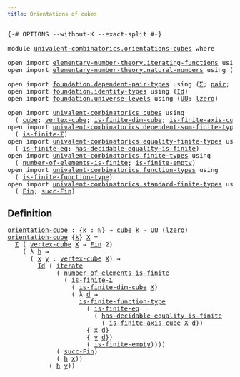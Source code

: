 ```yaml
---
title: Orientations of cubes
---
```


<pre class="Agda"><a id="47" class="Symbol">{-#</a> <a id="51" class="Keyword">OPTIONS</a> <a id="59" class="Pragma">--without-K</a> <a id="71" class="Pragma">--exact-split</a> <a id="85" class="Symbol">#-}</a>

<a id="90" class="Keyword">module</a> <a id="97" href="univalent-combinatorics.orientations-cubes.html" class="Module">univalent-combinatorics.orientations-cubes</a> <a id="140" class="Keyword">where</a>

<a id="147" class="Keyword">open</a> <a id="152" class="Keyword">import</a> <a id="159" href="elementary-number-theory.iterating-functions.html" class="Module">elementary-number-theory.iterating-functions</a> <a id="204" class="Keyword">using</a> <a id="210" class="Symbol">(</a><a id="211" href="elementary-number-theory.iterating-functions.html#1086" class="Function">iterate</a><a id="218" class="Symbol">)</a>
<a id="220" class="Keyword">open</a> <a id="225" class="Keyword">import</a> <a id="232" href="elementary-number-theory.natural-numbers.html" class="Module">elementary-number-theory.natural-numbers</a> <a id="273" class="Keyword">using</a> <a id="279" class="Symbol">(</a><a id="280" href="elementary-number-theory.natural-numbers.html#1444" class="Datatype">ℕ</a><a id="281" class="Symbol">;</a> <a id="283" href="elementary-number-theory.natural-numbers.html#1465" class="InductiveConstructor">zero-ℕ</a><a id="289" class="Symbol">;</a> <a id="291" href="elementary-number-theory.natural-numbers.html#1478" class="InductiveConstructor">succ-ℕ</a><a id="297" class="Symbol">)</a>

<a id="300" class="Keyword">open</a> <a id="305" class="Keyword">import</a> <a id="312" href="foundation.dependent-pair-types.html" class="Module">foundation.dependent-pair-types</a> <a id="344" class="Keyword">using</a> <a id="350" class="Symbol">(</a><a id="351" href="foundation-core.dependent-pair-types.html#502" class="Record">Σ</a><a id="352" class="Symbol">;</a> <a id="354" href="foundation-core.dependent-pair-types.html#575" class="InductiveConstructor">pair</a><a id="358" class="Symbol">;</a> <a id="360" href="foundation-core.dependent-pair-types.html#592" class="Field">pr1</a><a id="363" class="Symbol">;</a> <a id="365" href="foundation-core.dependent-pair-types.html#604" class="Field">pr2</a><a id="368" class="Symbol">)</a>
<a id="370" class="Keyword">open</a> <a id="375" class="Keyword">import</a> <a id="382" href="foundation.identity-types.html" class="Module">foundation.identity-types</a> <a id="408" class="Keyword">using</a> <a id="414" class="Symbol">(</a><a id="415" href="foundation-core.identity-types.html#641" class="Datatype">Id</a><a id="417" class="Symbol">)</a>
<a id="419" class="Keyword">open</a> <a id="424" class="Keyword">import</a> <a id="431" href="foundation.universe-levels.html" class="Module">foundation.universe-levels</a> <a id="458" class="Keyword">using</a> <a id="464" class="Symbol">(</a><a id="465" href="foundation-core.universe-levels.html#222" class="Primitive">UU</a><a id="467" class="Symbol">;</a> <a id="469" href="Agda.Primitive.html#764" class="Primitive">lzero</a><a id="474" class="Symbol">)</a>

<a id="477" class="Keyword">open</a> <a id="482" class="Keyword">import</a> <a id="489" href="univalent-combinatorics.cubes.html" class="Module">univalent-combinatorics.cubes</a> <a id="519" class="Keyword">using</a>
  <a id="527" class="Symbol">(</a> <a id="529" href="univalent-combinatorics.cubes.html#715" class="Function">cube</a><a id="533" class="Symbol">;</a> <a id="535" href="univalent-combinatorics.cubes.html#2202" class="Function">vertex-cube</a><a id="546" class="Symbol">;</a> <a id="548" href="univalent-combinatorics.cubes.html#1270" class="Function">is-finite-dim-cube</a><a id="566" class="Symbol">;</a> <a id="568" href="univalent-combinatorics.cubes.html#1990" class="Function">is-finite-axis-cube</a><a id="587" class="Symbol">)</a>
<a id="589" class="Keyword">open</a> <a id="594" class="Keyword">import</a> <a id="601" href="univalent-combinatorics.dependent-sum-finite-types.html" class="Module">univalent-combinatorics.dependent-sum-finite-types</a> <a id="652" class="Keyword">using</a>
  <a id="660" class="Symbol">(</a> <a id="662" href="univalent-combinatorics.dependent-sum-finite-types.html#2494" class="Function">is-finite-Σ</a><a id="673" class="Symbol">)</a>
<a id="675" class="Keyword">open</a> <a id="680" class="Keyword">import</a> <a id="687" href="univalent-combinatorics.equality-finite-types.html" class="Module">univalent-combinatorics.equality-finite-types</a> <a id="733" class="Keyword">using</a>
  <a id="741" class="Symbol">(</a> <a id="743" href="univalent-combinatorics.equality-finite-types.html#3310" class="Function">is-finite-eq</a><a id="755" class="Symbol">;</a> <a id="757" href="univalent-combinatorics.equality-finite-types.html#1968" class="Function">has-decidable-equality-is-finite</a><a id="789" class="Symbol">)</a>
<a id="791" class="Keyword">open</a> <a id="796" class="Keyword">import</a> <a id="803" href="univalent-combinatorics.finite-types.html" class="Module">univalent-combinatorics.finite-types</a> <a id="840" class="Keyword">using</a>
  <a id="848" class="Symbol">(</a> <a id="850" href="univalent-combinatorics.finite-types.html#12179" class="Function">number-of-elements-is-finite</a><a id="878" class="Symbol">;</a> <a id="880" href="univalent-combinatorics.finite-types.html#7016" class="Function">is-finite-empty</a><a id="895" class="Symbol">)</a>
<a id="897" class="Keyword">open</a> <a id="902" class="Keyword">import</a> <a id="909" href="univalent-combinatorics.function-types.html" class="Module">univalent-combinatorics.function-types</a> <a id="948" class="Keyword">using</a>
  <a id="956" class="Symbol">(</a> <a id="958" href="univalent-combinatorics.function-types.html#1212" class="Function">is-finite-function-type</a><a id="981" class="Symbol">)</a>
<a id="983" class="Keyword">open</a> <a id="988" class="Keyword">import</a> <a id="995" href="univalent-combinatorics.standard-finite-types.html" class="Module">univalent-combinatorics.standard-finite-types</a> <a id="1041" class="Keyword">using</a>
  <a id="1049" class="Symbol">(</a> <a id="1051" href="univalent-combinatorics.standard-finite-types.html#2085" class="Function">Fin</a><a id="1054" class="Symbol">;</a> <a id="1056" href="univalent-combinatorics.standard-finite-types.html#7604" class="Function">succ-Fin</a><a id="1064" class="Symbol">)</a>
</pre>
## Definition

<pre class="Agda"><a id="orientation-cube"></a><a id="1094" href="univalent-combinatorics.orientations-cubes.html#1094" class="Function">orientation-cube</a> <a id="1111" class="Symbol">:</a> <a id="1113" class="Symbol">{</a><a id="1114" href="univalent-combinatorics.orientations-cubes.html#1114" class="Bound">k</a> <a id="1116" class="Symbol">:</a> <a id="1118" href="elementary-number-theory.natural-numbers.html#1444" class="Datatype">ℕ</a><a id="1119" class="Symbol">}</a> <a id="1121" class="Symbol">→</a> <a id="1123" href="univalent-combinatorics.cubes.html#715" class="Function">cube</a> <a id="1128" href="univalent-combinatorics.orientations-cubes.html#1114" class="Bound">k</a> <a id="1130" class="Symbol">→</a> <a id="1132" href="foundation-core.universe-levels.html#222" class="Primitive">UU</a> <a id="1135" class="Symbol">(</a><a id="1136" href="Agda.Primitive.html#764" class="Primitive">lzero</a><a id="1141" class="Symbol">)</a>
<a id="1143" href="univalent-combinatorics.orientations-cubes.html#1094" class="Function">orientation-cube</a> <a id="1160" class="Symbol">{</a><a id="1161" href="univalent-combinatorics.orientations-cubes.html#1161" class="Bound">k</a><a id="1162" class="Symbol">}</a> <a id="1164" href="univalent-combinatorics.orientations-cubes.html#1164" class="Bound">X</a> <a id="1166" class="Symbol">=</a>
  <a id="1170" href="foundation-core.dependent-pair-types.html#502" class="Record">Σ</a> <a id="1172" class="Symbol">(</a> <a id="1174" href="univalent-combinatorics.cubes.html#2202" class="Function">vertex-cube</a> <a id="1186" href="univalent-combinatorics.orientations-cubes.html#1164" class="Bound">X</a> <a id="1188" class="Symbol">→</a> <a id="1190" href="univalent-combinatorics.standard-finite-types.html#2085" class="Function">Fin</a> <a id="1194" class="Number">2</a><a id="1195" class="Symbol">)</a>
    <a id="1201" class="Symbol">(</a> <a id="1203" class="Symbol">λ</a> <a id="1205" href="univalent-combinatorics.orientations-cubes.html#1205" class="Bound">h</a> <a id="1207" class="Symbol">→</a>
      <a id="1215" class="Symbol">(</a> <a id="1217" href="univalent-combinatorics.orientations-cubes.html#1217" class="Bound">x</a> <a id="1219" href="univalent-combinatorics.orientations-cubes.html#1219" class="Bound">y</a> <a id="1221" class="Symbol">:</a> <a id="1223" href="univalent-combinatorics.cubes.html#2202" class="Function">vertex-cube</a> <a id="1235" href="univalent-combinatorics.orientations-cubes.html#1164" class="Bound">X</a><a id="1236" class="Symbol">)</a> <a id="1238" class="Symbol">→</a>
        <a id="1248" href="foundation-core.identity-types.html#641" class="Datatype">Id</a> <a id="1251" class="Symbol">(</a> <a id="1253" href="elementary-number-theory.iterating-functions.html#1086" class="Function">iterate</a>
             <a id="1274" class="Symbol">(</a> <a id="1276" href="univalent-combinatorics.finite-types.html#12179" class="Function">number-of-elements-is-finite</a>
               <a id="1320" class="Symbol">(</a> <a id="1322" href="univalent-combinatorics.dependent-sum-finite-types.html#2494" class="Function">is-finite-Σ</a>
                 <a id="1351" class="Symbol">(</a> <a id="1353" href="univalent-combinatorics.cubes.html#1270" class="Function">is-finite-dim-cube</a> <a id="1372" href="univalent-combinatorics.orientations-cubes.html#1164" class="Bound">X</a><a id="1373" class="Symbol">)</a>
                 <a id="1392" class="Symbol">(</a> <a id="1394" class="Symbol">λ</a> <a id="1396" href="univalent-combinatorics.orientations-cubes.html#1396" class="Bound">d</a> <a id="1398" class="Symbol">→</a>
                   <a id="1419" href="univalent-combinatorics.function-types.html#1212" class="Function">is-finite-function-type</a>
                     <a id="1464" class="Symbol">(</a> <a id="1466" href="univalent-combinatorics.equality-finite-types.html#3310" class="Function">is-finite-eq</a>
                       <a id="1502" class="Symbol">(</a> <a id="1504" href="univalent-combinatorics.equality-finite-types.html#1968" class="Function">has-decidable-equality-is-finite</a>
                         <a id="1562" class="Symbol">(</a> <a id="1564" href="univalent-combinatorics.cubes.html#1990" class="Function">is-finite-axis-cube</a> <a id="1584" href="univalent-combinatorics.orientations-cubes.html#1164" class="Bound">X</a> <a id="1586" href="univalent-combinatorics.orientations-cubes.html#1396" class="Bound">d</a><a id="1587" class="Symbol">))</a>
                     <a id="1611" class="Symbol">{</a> <a id="1613" href="univalent-combinatorics.orientations-cubes.html#1217" class="Bound">x</a> <a id="1615" href="univalent-combinatorics.orientations-cubes.html#1396" class="Bound">d</a><a id="1616" class="Symbol">}</a>
                     <a id="1639" class="Symbol">{</a> <a id="1641" href="univalent-combinatorics.orientations-cubes.html#1219" class="Bound">y</a> <a id="1643" href="univalent-combinatorics.orientations-cubes.html#1396" class="Bound">d</a><a id="1644" class="Symbol">})</a>
                     <a id="1668" class="Symbol">(</a> <a id="1670" href="univalent-combinatorics.finite-types.html#7016" class="Function">is-finite-empty</a><a id="1685" class="Symbol">))))</a>
             <a id="1703" class="Symbol">(</a> <a id="1705" href="univalent-combinatorics.standard-finite-types.html#7604" class="Function">succ-Fin</a><a id="1713" class="Symbol">)</a>
             <a id="1728" class="Symbol">(</a> <a id="1730" href="univalent-combinatorics.orientations-cubes.html#1205" class="Bound">h</a> <a id="1732" href="univalent-combinatorics.orientations-cubes.html#1217" class="Bound">x</a><a id="1733" class="Symbol">))</a>
           <a id="1747" class="Symbol">(</a> <a id="1749" href="univalent-combinatorics.orientations-cubes.html#1205" class="Bound">h</a> <a id="1751" href="univalent-combinatorics.orientations-cubes.html#1219" class="Bound">y</a><a id="1752" class="Symbol">))</a>
</pre>